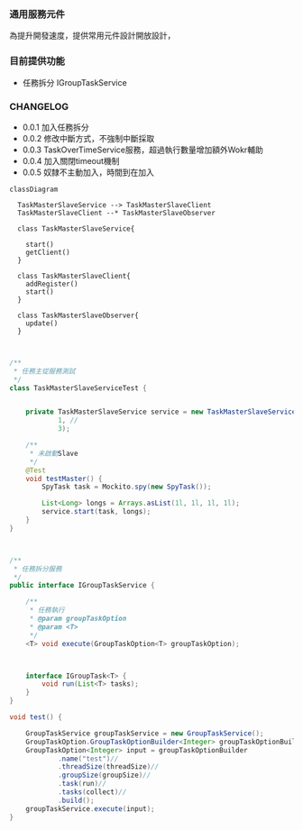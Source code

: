 ### 通用服務元件

為提升開發速度，提供常用元件設計開放設計，

### 目前提供功能

* 任務拆分 IGroupTaskService

### CHANGELOG

- 0.0.1  加入任務拆分
- 0.0.2  修改中斷方式，不強制中斷採取
- 0.0.3  TaskOverTimeService服務，超過執行數量增加額外Wokr輔助
- 0.0.4  加入關閉timeout機制
- 0.0.5  奴隸不主動加入，時間到在加入


```mermaid
classDiagram

  TaskMasterSlaveService --> TaskMasterSlaveClient
  TaskMasterSlaveClient --* TaskMasterSlaveObserver
  
  class TaskMasterSlaveService{
   
    start()
    getClient()
  }
  
  class TaskMasterSlaveClient{
    addRegister()
    start()
  }
    
  class TaskMasterSlaveObserver{
    update()
  }
 
```


```java

/**
 * 任務主從服務測試
 */
class TaskMasterSlaveServiceTest {


    private TaskMasterSlaveService service = new TaskMasterSlaveService(1,
            1, //
            3);

    /**
     * 未啟動Slave
     */
    @Test
    void testMaster() {
        SpyTask task = Mockito.spy(new SpyTask());

        List<Long> longs = Arrays.asList(1l, 1l, 1l, 1l);
        service.start(task, longs);
    }
}
```

```java


/**
 * 任務拆分服務
 */
public interface IGroupTaskService {

    /**
     * 任務執行
     * @param groupTaskOption
     * @param <T>
     */
    <T> void execute(GroupTaskOption<T> groupTaskOption);



    interface IGroupTask<T> {
        void run(List<T> tasks);
    }
}

void test() {

    GroupTaskService groupTaskService = new GroupTaskService();
    GroupTaskOption.GroupTaskOptionBuilder<Integer> groupTaskOptionBuilder = new GroupTaskOption.GroupTaskOptionBuilder();
    GroupTaskOption<Integer> input = groupTaskOptionBuilder
            .name("test")//
            .threadSize(threadSize)//
            .groupSize(groupSize)//
            .task(run)//
            .tasks(collect)//
            .build();
    groupTaskService.execute(input);
}
```
